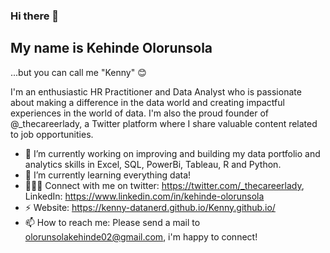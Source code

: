 ### Hi there 👋

## My name is Kehinde Olorunsola
...but you can call me "Kenny" 😊

I'm an enthusiastic HR Practitioner and Data Analyst who is passionate about making a difference in the data world and creating impactful experiences in the world of data. I'm also the proud founder of @_thecareerlady, a Twitter platform where I share valuable content related to job opportunities.

- 🔭 I’m currently working on improving and building my data portfolio and analytics skills in Excel, SQL, PowerBi, Tableau, R and Python.
- 🌱 I’m currently learning everything data!
- 👩🏾‍💻 Connect with me on twitter: https://twitter.com/_thecareerlady, LinkedIn: https://www.linkedin.com/in/kehinde-olorunsola
- ⚡ Website: https://kenny-datanerd.github.io/Kenny.github.io/
- 📫 How to reach me: Please send a mail to olorunsolakehinde02@gmail.com, i'm happy to connect!
<!--
**Kenny-DataNerd/Kenny-DataNerd** is a ✨ _special_ ✨ repository because its `README.md` (this file) appears on your GitHub profile.

Here are some ideas to get you started:

- 🔭 I’m currently working on ...
- 🌱 I’m currently learning ...
- 👯 I’m looking to collaborate on ...
- 🤔 I’m looking for help with ...
- 💬 Ask me about ...
- 📫 How to reach me: ...
- 😄 Pronouns: ...
- ⚡ Fun fact: ...

-->
